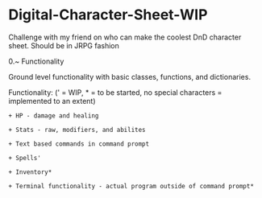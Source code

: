 # Digital-Character-Sheet-WIP
Challenge with my friend on who can make the coolest DnD character sheet. Should be in JRPG fashion

0.~ Functionality

  Ground level functionality with basic classes, functions, and dictionaries.
  
  Functionality: (' = WIP, * = to be started, no special characters = implemented to an extent)
  
    + HP - damage and healing
    
    + Stats - raw, modifiers, and abilites 
    
    + Text based commands in command prompt
    
    + Spells'
    
    + Inventory*
    
    + Terminal functionality - actual program outside of command prompt*
